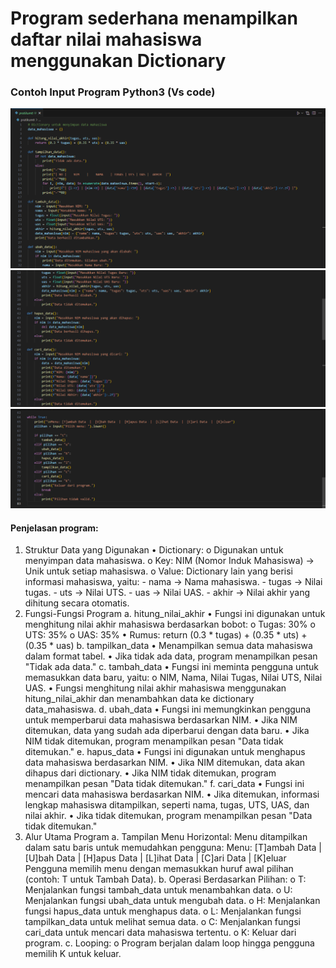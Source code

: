 # Program sederhana menampilkan daftar nilai mahasiswa menggunakan Dictionary
### Contoh Input Program Python3 (Vs code)

![alt text](image.png)
![alt text](image-1.png)
![alt text](image-2.png)

#### Penjelasan program:
1.	Struktur Data yang Digunakan
     •	Dictionary:
         o	Digunakan untuk menyimpan data mahasiswa.
         o	Key: NIM (Nomor Induk Mahasiswa) → Unik untuk setiap mahasiswa.
         o	Value: Dictionary lain yang berisi informasi mahasiswa, yaitu:
             - nama → Nama mahasiswa.
             - tugas → Nilai tugas.
             - uts → Nilai UTS.
             - uas → Nilai UAS.
             - akhir → Nilai akhir yang dihitung secara otomatis.
2.	Fungsi-Fungsi Program
     a.	hitung_nilai_akhir
         •	Fungsi ini digunakan untuk menghitung nilai akhir mahasiswa berdasarkan bobot:
             o	Tugas: 30%
             o	UTS: 35%
             o	UAS: 35%
         •	Rumus:
             return (0.3 * tugas) + (0.35 * uts) + (0.35 * uas)
     b.	tampilkan_data
         •	Menampilkan semua data mahasiswa dalam format tabel.
         •	Jika tidak ada data, program menampilkan pesan "Tidak ada data."
     c.	tambah_data
         •	Fungsi ini meminta pengguna untuk memasukkan data baru, yaitu:
             o	NIM, Nama, Nilai Tugas, Nilai UTS, Nilai UAS.
         •	Fungsi menghitung nilai akhir mahasiswa menggunakan hitung_nilai_akhir dan menambahkan data ke dictionary data_mahasiswa.
     d.	ubah_data
         •	Fungsi ini memungkinkan pengguna untuk memperbarui data mahasiswa berdasarkan NIM.
         •	Jika NIM ditemukan, data yang sudah ada diperbarui dengan data baru.
         •	Jika NIM tidak ditemukan, program menampilkan pesan "Data tidak ditemukan."
     e.	hapus_data
         •	Fungsi ini digunakan untuk menghapus data mahasiswa berdasarkan NIM.
         •	Jika NIM ditemukan, data akan dihapus dari dictionary.
         •	Jika NIM tidak ditemukan, program menampilkan pesan "Data tidak ditemukan."
     f.	cari_data
         •	Fungsi ini mencari data mahasiswa berdasarkan NIM.
         •	Jika ditemukan, informasi lengkap mahasiswa ditampilkan, seperti nama, tugas, UTS, UAS, dan nilai akhir.
         •	Jika tidak ditemukan, program menampilkan pesan "Data tidak ditemukan."
3.	Alur Utama Program
     a.	Tampilan Menu Horizontal: Menu ditampilkan dalam satu baris untuk memudahkan pengguna:
         Menu: [T]ambah Data  |  [U]bah Data  |  [H]apus Data  |  [L]ihat Data  |  [C]ari Data  |  [K]eluar
         Pengguna memilih menu dengan memasukkan huruf awal pilihan (contoh: T untuk Tambah Data).
     b.	Operasi Berdasarkan Pilihan:
         o	T: Menjalankan fungsi tambah_data untuk menambahkan data.
         o	U: Menjalankan fungsi ubah_data untuk mengubah data.
         o	H: Menjalankan fungsi hapus_data untuk menghapus data.
         o	L: Menjalankan fungsi tampilkan_data untuk melihat semua data.
         o	C: Menjalankan fungsi cari_data untuk mencari data mahasiswa tertentu.
         o	K: Keluar dari program.
     c.	Looping:
         o	Program berjalan dalam loop hingga pengguna memilih K untuk keluar.
